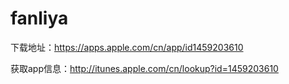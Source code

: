 # fanliya
下载地址：https://apps.apple.com/cn/app/id1459203610

获取app信息：http://itunes.apple.com/cn/lookup?id=1459203610
